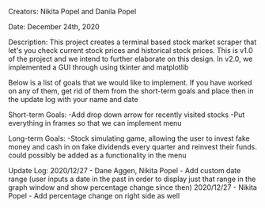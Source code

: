 Creators:
Nikita Popel and Danila Popel

Date:
December 24th, 2020

Description:
This project creates a terminal based stock market scraper that let's you check current stock prices and historical stock prices. This is v1.0 of the project and we intend to further elaborate on this design.
In v2.0, we implemented a GUI through using tkinter and matplotlib

Below is a list of goals that we would like to implement. If you have worked on any of them, get rid of them from the short-term goals and place then in the update log with your name and date

Short-term Goals:
-Add drop down arrow for recently visited stocks
-Put everything in frames so that we can implement menu

Long-term Goals:
-Stock simulating game, allowing the user to invest fake money and cash in on fake dividends every quarter and reinvest their funds.
 could possibly be added as a functionality in the menu

Update Log:
2020/12/27 - Dane Aggen, Nikita Popel - Add custom date range (user inputs a date in the past in order to display just that range in the graph window and show percentage change since then)
2020/12/27 - Nikita Popel - Add percentage change on right side as well
